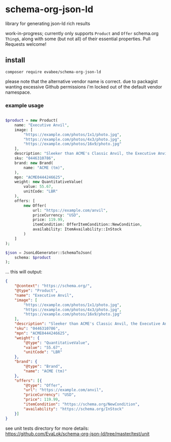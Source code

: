 # schema-org-json-ld
library for generating json-ld rich results

work-in-progress; currently only supports `Product` and `Offer` schema.org `Thing`s, along with some (but not all) of their essential properties. Pull Requests welcome! 


## install
`composer require evabee/schema-org-json-ld`

please note that the alternative vendor name is correct. due to packagist wanting excessive Github permissions i'm locked out of the default vendor namespace.

### example usage

```php

$product = new Product(
	name: "Executive Anvil",
	image: [
		"https://example.com/photos/1x1/photo.jpg",
		"https://example.com/photos/4x3/photo.jpg",
		"https://example.com/photos/16x9/photo.jpg"
	],
	description: "Sleeker than ACME's Classic Anvil, the Executive Anvil is perfect for the business traveler looking for something to drop from a height.",
	sku: "0446310786",
	brand: new Brand(
		name: "ACME (tm)",
	),
	mpn: "ACME0444246625",
	weight: new QuantitativeValue(
		value: 55.67,
		unitCode: "LBR"
	),
	offers: [
		new Offer(
			url: "https://example.com/anvil",
			priceCurrency: "USD",
			price: 119.99,
			itemCondition: OfferItemCondition::NewCondition,
			availability: ItemAvailability::InStock
		)
	]
);

$json = JsonLdGenerator::SchemaToJson(
	schema: $product
);
```

... this will output:

```json
{
	"@context": "https://schema.org/",
	"@type": "Product",
	"name": "Executive Anvil",
	"image": [
		"https://example.com/photos/1x1/photo.jpg",
		"https://example.com/photos/4x3/photo.jpg",
		"https://example.com/photos/16x9/photo.jpg"
	],
	"description": "Sleeker than ACME's Classic Anvil, the Executive Anvil is perfect for the business traveler looking for something to drop from a height.",
	"sku": "0446310786",
	"mpn": "ACME0444246625",
	"weight": {
		"@type": "QuantitativeValue",
		"value": "55.67",
		"unitCode": "LBR"
	},
	"brand": {
		"@type": "Brand",
		"name": "ACME (tm)"
	},
	"offers": [{
		"@type": "Offer",
		"url": "https://example.com/anvil",
		"priceCurrency": "USD",
		"price": 119.99,
		"itemCondition": "https://schema.org/NewCondition",
		"availability": "https://schema.org/InStock"
	}]
}
```

see unit tests directory for more details:
https://github.com/EvaLok/schema-org-json-ld/tree/master/test/unit
